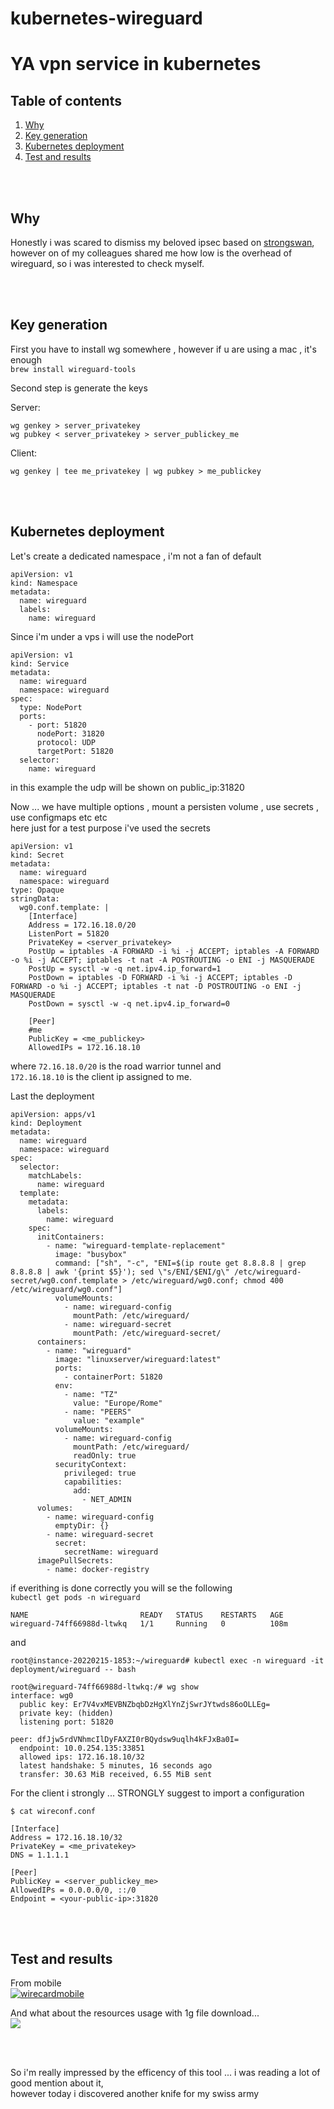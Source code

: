 # kubernetes-wireguard  

# YA vpn service in kubernetes

## Table of contents
1. [Why](#why)
2. [Key generation](#keygen)
3. [Kubernetes deployment](#kubeconf)
4. [Test and results](#results)



<br/><br/>

## Why <a name="why"></a>  
Honestly i was scared to dismiss my beloved ipsec based on [strongswan](https://github.com/lorenzogirardi/kubernetes-strongswan),  
however on of my colleagues shared me how low is the overhead of wireguard, so i was interested to check myself.  

<br/><br/>

## Key generation <a name="keygen"></a>

First you have to install wg somewhere , however if u are using a mac , it's enough   
```brew install wireguard-tools```   
  

Second step is generate the keys   

Server:  
```
wg genkey > server_privatekey  
wg pubkey < server_privatekey > server_publickey_me
```

Client:   
```
wg genkey | tee me_privatekey | wg pubkey > me_publickey   
```

<br/><br/>

## Kubernetes deployment <a name="kubeconf"></a>  

Let's create a dedicated namespace , i'm not a fan of default  
```
apiVersion: v1
kind: Namespace
metadata:
  name: wireguard
  labels:
    name: wireguard
```
    

Since i'm under a vps i will use the nodePort  
```
apiVersion: v1
kind: Service
metadata:
  name: wireguard
  namespace: wireguard
spec:
  type: NodePort
  ports:
    - port: 51820
      nodePort: 31820
      protocol: UDP
      targetPort: 51820
  selector:
    name: wireguard
```
in this example the udp will be shown on public_ip:31820  


Now ... we have multiple options , mount a persisten volume , use secrets , use configmaps etc etc  
here just for a test purpose i've used the secrets   
```
apiVersion: v1
kind: Secret
metadata:
  name: wireguard
  namespace: wireguard
type: Opaque
stringData:
  wg0.conf.template: |
    [Interface]
    Address = 172.16.18.0/20
    ListenPort = 51820
    PrivateKey = <server_privatekey>
    PostUp = iptables -A FORWARD -i %i -j ACCEPT; iptables -A FORWARD -o %i -j ACCEPT; iptables -t nat -A POSTROUTING -o ENI -j MASQUERADE
    PostUp = sysctl -w -q net.ipv4.ip_forward=1
    PostDown = iptables -D FORWARD -i %i -j ACCEPT; iptables -D FORWARD -o %i -j ACCEPT; iptables -t nat -D POSTROUTING -o ENI -j MASQUERADE
    PostDown = sysctl -w -q net.ipv4.ip_forward=0

    [Peer]
    #me
    PublicKey = <me_publickey>
    AllowedIPs = 172.16.18.10
```

where ```72.16.18.0/20``` is the road warrior tunnel and   
```172.16.18.10``` is the client ip assigned to me.  

Last the deployment  
```
apiVersion: apps/v1
kind: Deployment
metadata:
  name: wireguard
  namespace: wireguard
spec:
  selector:
    matchLabels:
      name: wireguard
  template:
    metadata:
      labels:
        name: wireguard
    spec:
      initContainers:
        - name: "wireguard-template-replacement"
          image: "busybox"
          command: ["sh", "-c", "ENI=$(ip route get 8.8.8.8 | grep 8.8.8.8 | awk '{print $5}'); sed \"s/ENI/$ENI/g\" /etc/wireguard-secret/wg0.conf.template > /etc/wireguard/wg0.conf; chmod 400 /etc/wireguard/wg0.conf"]
          volumeMounts:
            - name: wireguard-config
              mountPath: /etc/wireguard/
            - name: wireguard-secret
              mountPath: /etc/wireguard-secret/
      containers:
        - name: "wireguard"
          image: "linuxserver/wireguard:latest"
          ports:
            - containerPort: 51820
          env:
            - name: "TZ"
              value: "Europe/Rome"
            - name: "PEERS"
              value: "example"
          volumeMounts:
            - name: wireguard-config
              mountPath: /etc/wireguard/
              readOnly: true
          securityContext:
            privileged: true
            capabilities:
              add:
                - NET_ADMIN
      volumes:
        - name: wireguard-config
          emptyDir: {}
        - name: wireguard-secret
          secret:
            secretName: wireguard
      imagePullSecrets:
        - name: docker-registry
```

if everithing is done correctly you will se the following  
```kubectl get pods -n wireguard```    
```
NAME                         READY   STATUS    RESTARTS   AGE
wireguard-74ff66988d-ltwkq   1/1     Running   0          108m
```    
and  

```root@instance-20220215-1853:~/wireguard# kubectl exec -n wireguard -it deployment/wireguard -- bash```   
```
root@wireguard-74ff66988d-ltwkq:/# wg show
interface: wg0
  public key: Er7V4vxMEVBNZbqbDzHgXlYnZjSwrJYtwds86oOLLEg=
  private key: (hidden)
  listening port: 51820

peer: dfJjw5rdVNhmcIlDyFAXZI0rBQydsw9uqlh4kFJxBa0I=
  endpoint: 10.0.254.135:33851
  allowed ips: 172.16.18.10/32
  latest handshake: 5 minutes, 16 seconds ago
  transfer: 30.63 MiB received, 6.55 MiB sent
```


For the client i strongly ... STRONGLY suggest to import a configuration 

```$ cat wireconf.conf```
```
[Interface]
Address = 172.16.18.10/32
PrivateKey = <me_privatekey>
DNS = 1.1.1.1

[Peer]
PublicKey = <server_publickey_me>
AllowedIPs = 0.0.0.0/0, ::/0
Endpoint = <your-public-ip>:31820
```

<br/><br/>


## Test and results <a name="results"></a>

From mobile  
[![wirecardmobile](https://res.cloudinary.com/ethzero/image/upload/c_scale,w_240/v1658175857/misc/wirecardmobile.png)](https://res.cloudinary.com/ethzero/video/upload/v1658175554/misc/wireguard-mobile.mp4 "wirecardmobile")   

And what about the resources usage with 1g file download...   
![](https://res.cloudinary.com/ethzero/image/upload/v1658176773/misc/wireguardesktop.png)



<br/><br/>

So i'm really impressed by the efficency of this tool ... i was reading a lot of good mention about it,  
however today i discovered another knife for my swiss army 





